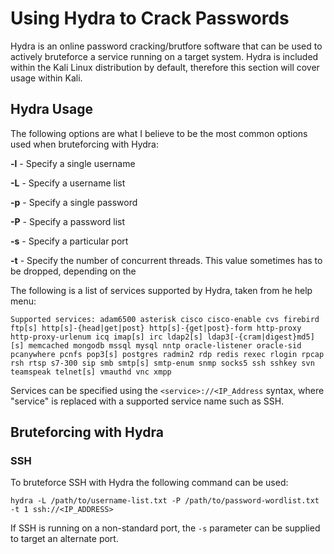 # Using Hydra to Crack Passwords

Hydra is an online password cracking/brutfore software that can be used to actively bruteforce a service running on a target system.  Hydra is included within the Kali Linux distribution by default, therefore this section will cover usage within Kali.

## Hydra Usage

The following options are what I believe to be the most common options used when bruteforcing with Hydra:

**-l** - Specify a single username

**-L** - Specify a username list

**-p** - Specify a single password

**-P** - Specify a password list

**-s** - Specify a particular port

**-t** - Specify the number of concurrent threads.  This value sometimes has to be dropped, depending on the 

The following is a list of services supported by Hydra, taken from he help menu:

```
Supported services: adam6500 asterisk cisco cisco-enable cvs firebird ftp[s] http[s]-{head|get|post} http[s]-{get|post}-form http-proxy http-proxy-urlenum icq imap[s] irc ldap2[s] ldap3[-{cram|digest}md5][s] memcached mongodb mssql mysql nntp oracle-listener oracle-sid pcanywhere pcnfs pop3[s] postgres radmin2 rdp redis rexec rlogin rpcap rsh rtsp s7-300 sip smb smtp[s] smtp-enum snmp socks5 ssh sshkey svn teamspeak telnet[s] vmauthd vnc xmpp

```
Services can be specified using the `<service>://<IP_Address` syntax, where "service" is replaced with a supported service name such as SSH.

## Bruteforcing with Hydra

### SSH

To bruteforce SSH with Hydra the following command can be used:

`hydra -L /path/to/username-list.txt -P /path/to/password-wordlist.txt -t 1 ssh://<IP_ADDRESS>`

If SSH is running on a non-standard port, the `-s` parameter can be supplied to target an alternate port.
